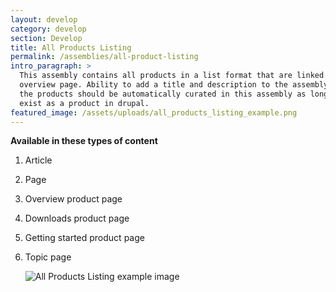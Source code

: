 ```yaml
---
layout: develop
category: develop
section: Develop
title: All Products Listing
permalink: /assemblies/all-product-listing
intro_paragraph: >
  This assembly contains all products in a list format that are linked to their
  overview page. Ability to add a title and description to the assembly. All of
  the products should be automatically curated in this assembly as long as they
  exist as a product in drupal.
featured_image: /assets/uploads/all_products_listing_example.png
---
```

**Available in these types of content**

1. Article
2. Page
3. Overview product page
4. Downloads product page
5. Getting started product page
6. Topic page

   ![All Products Listing example image](/design-manual/assets/uploads/all_products_listing_example.png)